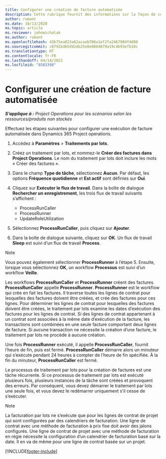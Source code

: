 ```yaml
---
title: Configurer une création de facture automatisée
description: Cette rubrique fournit des informations sur la façon de configurer le système pour générer automatiquement des factures.
author: rumant
ms.date: 10/13/2020
ms.topic: article
ms.reviewer: johnmichalak
ms.author: rumant
ms.openlocfilehash: 43b75ea823a62acaab708a1ef2fa2467904fdd00
ms.sourcegitcommit: c0792bd65d92db25e0e8864879a19c4b93efb10c
ms.translationtype: HT
ms.contentlocale: fr-FR
ms.lasthandoff: 04/14/2022
ms.locfileid: "8583398"
---
```

# <a name="configure-automatic-invoice-creation"></a>Configurer une création de facture automatisée

_**S’applique à :** Project Operations pour les scénarios selon les ressources/produits non stockés_


Effectuez les étapes suivantes pour configurer une exécution de facture automatisée dans Dynamics 365 Project operations.

1. Accédez à **Paramètres** > **Traitements par lots**.
2. Créez un traitement par lots, et nommez-le **Créer des factures dans Project Operations**. Le nom du traitement par lots doit inclure les mots « Créer des factures ».
3. Dans le champ **Type de tâche**, sélectionnez **Aucun**. Par défaut, les options **Fréquence quotidienne** et **Est actif** sont définies sur **Oui**.
4. Cliquez sur **Exécuter le flux de travail**. Dans la boîte de dialogue **Rechercher un enregistrement**, les trois flux de travail suivants s’affichent :

    - ProcessRunCaller
    - ProcessRunner
    - UpdateRoleUtilization

5. Sélectionnez **ProcessRunCaller**, puis cliquez sur **Ajouter**.
6. Dans la boîte de dialogue suivante, cliquez sur **OK**. Un flux de travail **Sleep** est suivi d’un flux de travail **Process**.

  > [!NOTE]
  > Vous pouvez également sélectionner **ProcessRunner** à l’étape 5. Ensuite, lorsque vous sélectionnez **OK**, un workflow **Processus** est suivi d’un workflow **Veille**.

Les workflows **ProcessRunCaller** et **ProcessRunner** créent des factures. **ProcessRunCaller** appelle **ProcessRunner**. **ProcessRunner** est le workflow qui crée en fait les factures. Il traverse toutes les lignes de contrat pour lesquelles des factures doivent être créées, et crée des factures pour ces lignes. Pour déterminer les lignes de contrat pour lesquelles des factures doivent être créées, le traitement par lots examine les dates d’exécution des factures pour les lignes de contrat. Si des lignes de contrat appartenant à un contrat sont associées à la même date d’exécution de la facture, les transactions sont combinées en une seule facture comportant deux lignes de facture. Si aucune transaction ne nécessite la création d’une facture, le traitement par lots ne procède à aucune création.

Une fois **ProcessRunner** exécuté, il appelle **ProcessRunCaller**, fournit l’heure de fin, puis est fermé. **ProcessRunCaller** démarre alors un minuteur qui s’exécute pendant 24 heures à compter de l’heure de fin spécifiée. À la fin du minuteur, **ProcessRunCaller** est fermé.

Le processus de traitement par lots pour la création de factures est une tâche récurrente. Si ce processus de traitement par lots est exécuté plusieurs fois, plusieurs instances de la tâche sont créées et provoquent des erreurs. Par conséquent, vous devez démarrer le traitement par lots une seule fois, et vous devez le redémarrer uniquement s’il cesse de s’exécuter.

> [!NOTE]
> La facturation par lots ne s’exécute que pour les lignes de contrat de projet qui sont configurées par des calendriers de facturation. Une ligne de contrat avec une méthode de facturation à prix fixe doit avoir des jalons configurés. Une ligne de contrat de projet avec une méthode de facturation en régie nécessite la configuration d’un calendrier de facturation basé sur la date. Il en va de même pour une ligne de contrat basée sur un projet.     


[!INCLUDE[footer-include](../includes/footer-banner.md)]
